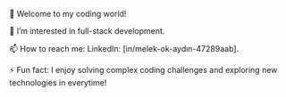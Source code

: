 👋 Welcome to my coding world!

👀 I’m interested in full-stack development.

📫 How to reach me: LinkedIn: [in/melek-ok-aydın-47289aab].

⚡ Fun fact: I enjoy solving complex coding challenges and exploring new technologies in everytime!
